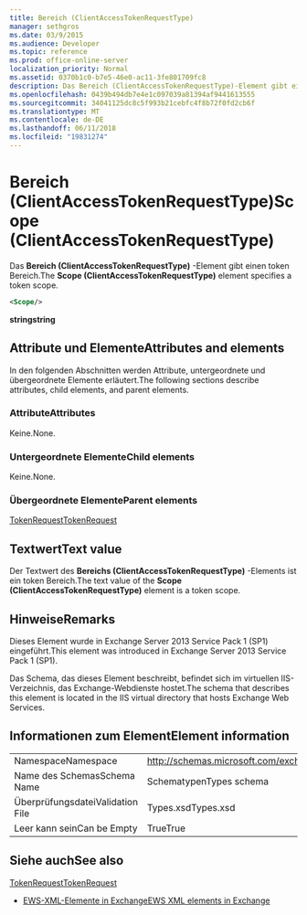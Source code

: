 ```yaml
---
title: Bereich (ClientAccessTokenRequestType)
manager: sethgros
ms.date: 03/9/2015
ms.audience: Developer
ms.topic: reference
ms.prod: office-online-server
localization_priority: Normal
ms.assetid: 0370b1c0-b7e5-46e0-ac11-3fe801709fc8
description: Das Bereich (ClientAccessTokenRequestType)-Element gibt einen token Bereich.
ms.openlocfilehash: 0439b494db7e4e1c097039a81394af9441613555
ms.sourcegitcommit: 34041125dc8c5f993b21cebfc4f8b72f0fd2cb6f
ms.translationtype: MT
ms.contentlocale: de-DE
ms.lasthandoff: 06/11/2018
ms.locfileid: "19831274"
---
```

# <a name="scope-clientaccesstokenrequesttype"></a><span data-ttu-id="487d5-103">Bereich (ClientAccessTokenRequestType)</span><span class="sxs-lookup"><span data-stu-id="487d5-103">Scope (ClientAccessTokenRequestType)</span></span>

<span data-ttu-id="487d5-104">Das **Bereich (ClientAccessTokenRequestType)** -Element gibt einen token Bereich.</span><span class="sxs-lookup"><span data-stu-id="487d5-104">The **Scope (ClientAccessTokenRequestType)** element specifies a token scope.</span></span> 
  
```XML
<Scope/>
```

 <span data-ttu-id="487d5-105">**string**</span><span class="sxs-lookup"><span data-stu-id="487d5-105">**string**</span></span>
## <a name="attributes-and-elements"></a><span data-ttu-id="487d5-106">Attribute und Elemente</span><span class="sxs-lookup"><span data-stu-id="487d5-106">Attributes and elements</span></span>

<span data-ttu-id="487d5-107">In den folgenden Abschnitten werden Attribute, untergeordnete und übergeordnete Elemente erläutert.</span><span class="sxs-lookup"><span data-stu-id="487d5-107">The following sections describe attributes, child elements, and parent elements.</span></span>
  
### <a name="attributes"></a><span data-ttu-id="487d5-108">Attribute</span><span class="sxs-lookup"><span data-stu-id="487d5-108">Attributes</span></span>

<span data-ttu-id="487d5-109">Keine.</span><span class="sxs-lookup"><span data-stu-id="487d5-109">None.</span></span>
  
### <a name="child-elements"></a><span data-ttu-id="487d5-110">Untergeordnete Elemente</span><span class="sxs-lookup"><span data-stu-id="487d5-110">Child elements</span></span>

<span data-ttu-id="487d5-111">Keine.</span><span class="sxs-lookup"><span data-stu-id="487d5-111">None.</span></span>
  
### <a name="parent-elements"></a><span data-ttu-id="487d5-112">Übergeordnete Elemente</span><span class="sxs-lookup"><span data-stu-id="487d5-112">Parent elements</span></span>

[<span data-ttu-id="487d5-113">TokenRequest</span><span class="sxs-lookup"><span data-stu-id="487d5-113">TokenRequest</span></span>](tokenrequest.md)
  
## <a name="text-value"></a><span data-ttu-id="487d5-114">Textwert</span><span class="sxs-lookup"><span data-stu-id="487d5-114">Text value</span></span>

<span data-ttu-id="487d5-115">Der Textwert des **Bereichs (ClientAccessTokenRequestType)** -Elements ist ein token Bereich.</span><span class="sxs-lookup"><span data-stu-id="487d5-115">The text value of the **Scope (ClientAccessTokenRequestType)** element is a token scope.</span></span> 
  
## <a name="remarks"></a><span data-ttu-id="487d5-116">Hinweise</span><span class="sxs-lookup"><span data-stu-id="487d5-116">Remarks</span></span>

<span data-ttu-id="487d5-117">Dieses Element wurde in Exchange Server 2013 Service Pack 1 (SP1) eingeführt.</span><span class="sxs-lookup"><span data-stu-id="487d5-117">This element was introduced in Exchange Server 2013 Service Pack 1 (SP1).</span></span>
  
<span data-ttu-id="487d5-118">Das Schema, das dieses Element beschreibt, befindet sich im virtuellen IIS-Verzeichnis, das Exchange-Webdienste hostet.</span><span class="sxs-lookup"><span data-stu-id="487d5-118">The schema that describes this element is located in the IIS virtual directory that hosts Exchange Web Services.</span></span>
  
## <a name="element-information"></a><span data-ttu-id="487d5-119">Informationen zum Element</span><span class="sxs-lookup"><span data-stu-id="487d5-119">Element information</span></span>

|||
|:-----|:-----|
|<span data-ttu-id="487d5-120">Namespace</span><span class="sxs-lookup"><span data-stu-id="487d5-120">Namespace</span></span>  <br/> |http://schemas.microsoft.com/exchange/services/2006/types  <br/> |
|<span data-ttu-id="487d5-121">Name des Schemas</span><span class="sxs-lookup"><span data-stu-id="487d5-121">Schema Name</span></span>  <br/> |<span data-ttu-id="487d5-122">Schematypen</span><span class="sxs-lookup"><span data-stu-id="487d5-122">Types schema</span></span>  <br/> |
|<span data-ttu-id="487d5-123">Überprüfungsdatei</span><span class="sxs-lookup"><span data-stu-id="487d5-123">Validation File</span></span>  <br/> |<span data-ttu-id="487d5-124">Types.xsd</span><span class="sxs-lookup"><span data-stu-id="487d5-124">Types.xsd</span></span>  <br/> |
|<span data-ttu-id="487d5-125">Leer kann sein</span><span class="sxs-lookup"><span data-stu-id="487d5-125">Can be Empty</span></span>  <br/> |<span data-ttu-id="487d5-126">True</span><span class="sxs-lookup"><span data-stu-id="487d5-126">True</span></span>  <br/> |
   
## <a name="see-also"></a><span data-ttu-id="487d5-127">Siehe auch</span><span class="sxs-lookup"><span data-stu-id="487d5-127">See also</span></span>



[<span data-ttu-id="487d5-128">TokenRequest</span><span class="sxs-lookup"><span data-stu-id="487d5-128">TokenRequest</span></span>](tokenrequest.md)


- [<span data-ttu-id="487d5-129">EWS-XML-Elemente in Exchange</span><span class="sxs-lookup"><span data-stu-id="487d5-129">EWS XML elements in Exchange</span></span>](ews-xml-elements-in-exchange.md)

